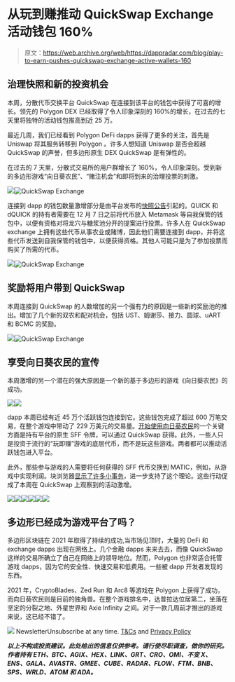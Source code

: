 # 从玩到赚推动 QuickSwap Exchange 活动钱包 160%

> 原文：<https://web.archive.org/web/https://dappradar.com/blog/play-to-earn-pushes-quickswap-exchange-active-wallets-160>

## 治理快照和新的投资机会

本周，分散代币交换平台 QuickSwap 在连接到该平台的钱包中获得了可喜的增长。领先的 Polygon DEX 已经取得了令人印象深刻的 160%的增长，在过去的七天里将独特的活动钱包推高到近 25 万。

最近几周，我们已经看到 Polygon DeFi dapps 获得了更多的关注，首先是 Uniswap 将其服务转移到 Polygon 。许多人想知道 Uniswap 是否会超越 QuickSwap 的声誉，但多边形原生 DEX QuickSwap 是有弹性的。

在过去的 7 天里，分散式交易所的用户群增长了 160%，令人印象深刻。受到新的多边形游戏“向日葵农民”、“赌注机会”和即将到来的治理投票的刺激。

![](img/72991930b15783625fcf198af8587a3a.png)![QuickSwap Exchange](img/5b71e6f9ffe7c66a47f8d441d93af083.png)

连接到 dapp 的钱包数量激增部分是由平台发布的[快照公告](https://web.archive.org/web/20220929042922/https://quickswap-layer2.medium.com/should-quickswap-increase-stakers-freedom-by-separating-the-dragon-s-lair-from-syrup-pools-6829565605f8)引起的。QUICK 和 dQUICK 的持有者需要在 12 月 7 日之前将代币放入 Metamask 等自我保管的钱包中，以便有资格对将龙穴与糖浆池分开的提案进行投票。许多人在 QuickSwap exchange 上拥有这些代币从事农业或赌博，因此他们需要连接到 dapp，并将这些代币发送到自我保管的钱包中，以便获得资格。其他人可能只是为了参加投票而购买了所需的代币。

![](img/8f69f8594133b4db4774fdd9613e179e.png)![QuickSwap Exchange](img/c6552f9140f48ee5d3831ac31a6dcb99.png)

## 奖励将用户带到 QuickSwap

本周连接到 QuickSwap 的人数增加的另一个强有力的原因是一些新的奖励池的推出。增加了几个新的双农和配对机会，包括 UST、姆谢莎、接力、圆球、uART 和 BCMC 的奖励。

![](img/7d47ed4447e8f45bd0c166bcbda5b23a.png)![QuickSwap Exchange](img/d5c8afe4306a367277a3a055e329c721.png)

## 享受向日葵农民的宣传

本周激增的另一个潜在的强大原因是一个新的基于多边形的游戏《向日葵农民》的成功。

![](img/fac5d423c5b2602a0adbd1f8fc3f1eaf.png)![](img/8301b5d149eb1dc5c066c65ef2862578.png)

dapp 本周已经有近 45 万个活跃钱包连接到它。这些钱包完成了超过 600 万笔交易，在整个游戏中带动了 229 万美元的交易量。[开始使用向日葵农民](/web/20220929042922/https://dappradar.com/blog/how-to-play-to-earn-on-sunflower-farmers/)的一个关键方面是持有平台的原生 SFF 令牌，可以通过 QuickSwap 获得。此外，一些人只是投资于流行的“玩即赚”游戏的底层代币，而不是玩这些游戏。两者都可以推动活跃钱包进入平台。

此外，那些参与游戏的人需要将任何获得的 SFF 代币交换到 MATIC，例如，从游戏中实现利润。块浏览器[显示了许多小事务](https://web.archive.org/web/20220929042922/https://polygonscan.com/token/0xdf9b4b57865b403e08c85568442f95c26b7896b0)，进一步支持了这个理论。这些行动促成了本周在 QuickSwap 上观察到的活动激增。

[](https://web.archive.org/web/20220929042922/https://dappradar.com/polygon/exchanges/quickswap)[![](img/708b88958c4ef21e9d35343890d666ab.png)<picture>![](img/1ac3695aa08d934366a03f7d185d568f.png)</picture>](https://web.archive.org/web/20220929042922/https://dappradar.com/polygon/exchanges/quickswap)[](https://web.archive.org/web/20220929042922/https://dappradar.com/blog/)[![](img/708b88958c4ef21e9d35343890d666ab.png)<picture>![](img/5036bc2769dc19c75392f0d7fbc04bbb.png)</picture>](https://web.archive.org/web/20220929042922/https://dappradar.com/blog/)[](https://web.archive.org/web/20220929042922/https://dappradar.com/hub/swap)[![](img/708b88958c4ef21e9d35343890d666ab.png)<picture>![](img/737f95af7d9884ac89f33e920c3f0aa7.png)</picture>](https://web.archive.org/web/20220929042922/https://dappradar.com/hub/swap)

## 多边形已经成为游戏平台了吗？

多边形区块链在 2021 年取得了持续的成功,当市场见顶时，大量的 DeFi 和 exchange dapps 出现在网络上。几个金融 dapps 来来去去，而像 QuickSwap 这样的交易所确立了自己在网络上的领导地位。然而，Polygon 也非常适合托管游戏 dapps，因为它的安全性、快速交易和低费用。一些被 dapp 开发者发现的东西。

2021 年，CryptoBlades、Zed Run 和 Arc8 等游戏在 Polygon 上获得了成功，而向日葵农民则是目前的独角兽。在整个游戏排名中，达普拉达位居第二，坐落在坚定的分裂之地、外星世界和 Axie Infinity 之间。对于一款几周前才推出的游戏来说，这已经不错了。

![](img/6d5a4a2d609c56e1a5771717e54ba759.png) NewsletterUnsubscribe at any time. [T&Cs](https://web.archive.org/web/20220929042922/https://dappradar.com/terms) and [Privacy Policy](https://web.archive.org/web/20220929042922/https://dappradar.com/privacy-policy)

***以上不构成投资建议。此处给出的信息仅供参考。请行使尽职调查，做你的研究。作者持有 ETH、BTC、AGIX、HEX、LINK、GRT、CRO、OMI、不变 X、ENS、GALA、AVASTR、GMEE、CUBE、RADAR、FLOW、FTM、BNB、SPS、WRLD、ATOM 和 ADA。***